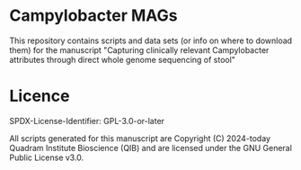 
# Campylobacter MAGs

This repository contains scripts and data sets (or info on where to download them) for the manuscript 
"Capturing clinically relevant Campylobacter attributes through direct whole genome sequencing of stool"

# Licence

SPDX-License-Identifier: GPL-3.0-or-later

All scripts generated for this manuscript are Copyright (C) 2024-today Quadram Institute Bioscience (QIB) and are licensed under the GNU General Public License v3.0.


